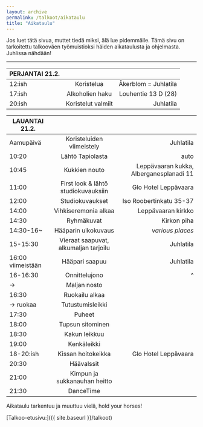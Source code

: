 ```yaml
---
layout: archive
permalink: /talkoot/aikataulu
title: "Aikataulu"
---
```


Jos luet tätä sivua, muttet tiedä miksi, älä lue pidemmälle. Tämä sivu on tarkoitettu talkooväen työmuistioksi häiden aikataulusta ja ohjelmasta. Juhlissa nähdään!
<hr>


**PERJANTAI 21.2.**  |   |   |
------------- |:-------------:| -----:|
12:ish    | Koristelua | Åkerblom = Juhlatila
17:ish    | Alkoholien haku | Louhentie 13 D (28)
20:ish    | Koristelut valmiit | Juhlatila


**LAUANTAI 21.2.**  |   |   |
------------- |:-------------:| -----:|
Aamupäivä          | Koristeluiden viimeistely             | Juhlatila
10:20              | Lähtö Tapiolasta                      | auto
10:45              | Kukkien nouto                         | Leppävaaran kukka, Alberganesplanadi 11
11:00              | First look & lähtö studiokuvauksiin   | Glo Hotel Leppävaara
12:00              | Studiokuvaukset                       | Iso Roobertinkatu 35-37
14:00              | Vihkiseremonia alkaa                  | Leppävaaran kirkko
14:30              | Ryhmäkuvat                            | Kirkon piha
14:30-16~          | Hääparin ulkokuvaus                   | *various places*
15-15:30           | Vieraat saapuvat, alkumaljan tarjoilu | Juhlatila
16:00 viimeistään  | Hääpari saapuu                        | Juhlatila
16-16:30           | Onnittelujono                         | ^
->                 | Maljan nosto                          |
16:30              | Ruokailu alkaa                        |
-> ruokaa          | Tutustumisleikki                      |
17:30              | Puheet                                |
18:00              | Tupsun sitominen                      |
18:30              | Kakun leikkuu                         |
19:00              | Kenkäleikki                           |
18-20:ish          | Kissan hoitokeikka                    | Glo Hotel Leppävaara
20:30              | Häävalssit                            |
21:00              | Kimpun ja sukkanauhan heitto          |
21:30              | DanceTime                             |




Aikataulu tarkentuu ja muuttuu vielä, hold your horses!




[Talkoo-etusivu:]({{ site.baseurl }}/talkoot)
